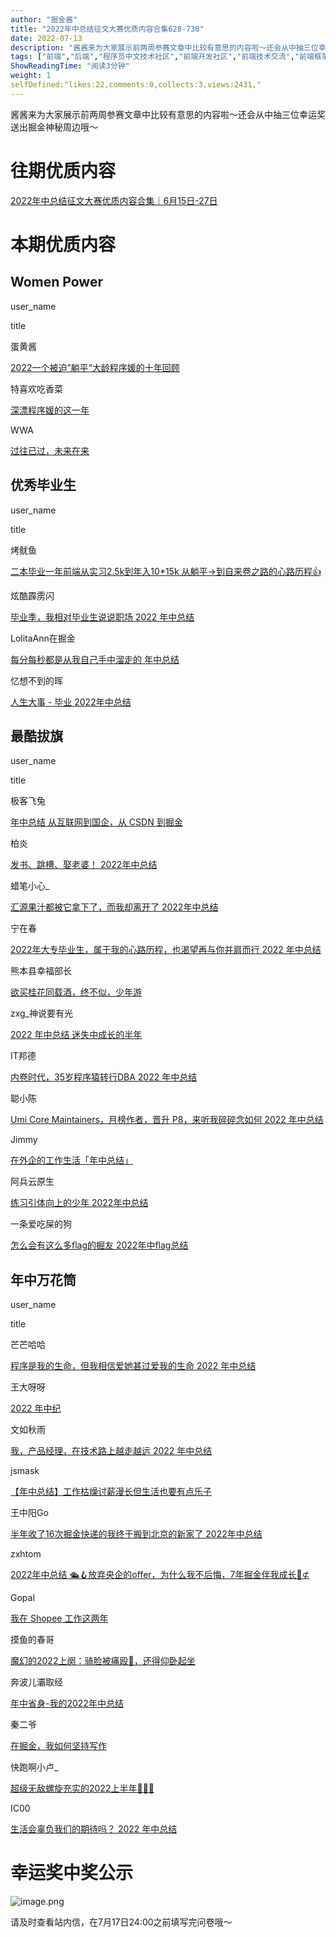 ```yaml
---
author: "掘金酱"
title: "2022年中总结征文大赛优质内容合集628-730"
date: 2022-07-13
description: "酱酱来为大家展示前两周参赛文章中比较有意思的内容啦～还会从中抽三位幸运奖送出掘金神秘周边哦～快来看看你在其中吗"
tags: ["前端","后端","程序员中文技术社区","前端开发社区","前端技术交流","前端框架教程","JavaScript 学习资源","CSS 技巧与最佳实践","HTML5 最新动态","前端工程师职业发展","开源前端项目","前端技术趋势"]
ShowReadingTime: "阅读3分钟"
weight: 1
selfDefined:"likes:22,comments:0,collects:3,views:2431,"
---
```

酱酱来为大家展示前两周参赛文章中比较有意思的内容啦～还会从中抽三位幸运奖送出掘金神秘周边哦～

往期优质内容
======

[2022年中总结征文大赛优质内容合集｜6月15日-27日](https://juejin.cn/post/7114972557337444383 "https://juejin.cn/post/7114972557337444383")

本期优质内容
======

Women Power
-----------

user\_name

title

蛋黄酱

[2022一个被迫”躺平“大龄程序媛的十年回顾](https://juejin.cn/post/7114494001863983140 "https://juejin.cn/post/7114494001863983140")

特喜欢吃香菜

[深漂程序媛的这一年](https://juejin.cn/post/7115244684967936036 "https://juejin.cn/post/7115244684967936036")

WWA

[过往已过，未来在来](https://juejin.cn/post/7117473192309948446 "https://juejin.cn/post/7117473192309948446")

优秀毕业生
-----

user\_name

title

烤鱿鱼

[二本毕业一年前端从实习2.5k到年入10\*15k 从躺平→到自来卷之路的心路历程👍](https://juejin.cn/post/7114577699758309407 "https://juejin.cn/post/7114577699758309407")

炫酷霹雳闪

[毕业季，我相对毕业生说说职场 2022 年中总结](https://juejin.cn/post/7116141808724803620 "https://juejin.cn/post/7116141808724803620")

LolitaAnn在掘金

[每分每秒都是从我自己手中溜走的 年中总结](https://juejin.cn/post/7116357987861528583 "https://juejin.cn/post/7116357987861528583")

忆想不到的晖

[人生大事 - 毕业 2022年中总结](https://juejin.cn/post/7116196960809254943 "https://juejin.cn/post/7116196960809254943")

最酷拔旗
----

user\_name

title

极客飞兔

[年中总结 从互联网到国企，从 CSDN 到掘金](https://juejin.cn/post/7114174928114417678 "https://juejin.cn/post/7114174928114417678")

柏炎

[发书、跳槽、娶老婆！ 2022年中总结](https://juejin.cn/post/7114152241337991181 "https://juejin.cn/post/7114152241337991181")

蜡笔小心\_

[汇源果汁都被它拿下了，而我却离开了 2022年中总结](https://juejin.cn/post/7114669758330437645 "https://juejin.cn/post/7114669758330437645")

宁在春

[2022年大专毕业生，属于我的心路历程，也渴望再与你并肩而行 2022 年中总结](https://juejin.cn/post/7114950550654812196 "https://juejin.cn/post/7114950550654812196")

熊本县幸福部长

[欲买桂花同载酒，终不似，少年游](https://juejin.cn/post/7115040816657563662 "https://juejin.cn/post/7115040816657563662")

zxg\_神说要有光

[2022 年中总结 迷失中成长的半年](https://juejin.cn/post/7115180209216684069 "https://juejin.cn/post/7115180209216684069")

IT邦德

[内卷时代，35岁程序猿转行DBA 2022 年中总结](https://juejin.cn/post/7115774235703771166 "https://juejin.cn/post/7115774235703771166")

聪小陈

[Umi Core Maintainers，月榜作者，晋升 P8，来听我碎碎念如何 2022 年中总结](https://juejin.cn/post/7115634967945674765 "https://juejin.cn/post/7115634967945674765")

Jimmy

[在外企的工作生活「年中总结」](https://juejin.cn/post/7116152024428707847 "https://juejin.cn/post/7116152024428707847")

阿兵云原生

[练习引体向上的少年 2022年中总结](https://juejin.cn/post/7116079296602603533 "https://juejin.cn/post/7116079296602603533")

一条爱吃屎的狗

[怎么会有这么多flag的掘友 2022年中flag总结](https://juejin.cn/post/7117906986905108511 "https://juejin.cn/post/7117906986905108511")

年中万花筒
-----

user\_name

title

芒芒哈哈

[程序是我的生命，但我相信爱她甚过爱我的生命 2022 年中总结](https://juejin.cn/post/7114188851383386142 "https://juejin.cn/post/7114188851383386142")

王大呀呀

[2022 年中纪](https://juejin.cn/post/7114500277771698189 "https://juejin.cn/post/7114500277771698189")

文如秋雨

[我，产品经理，在技术路上越走越远 2022 年中总结](https://juejin.cn/post/7114562992636690462 "https://juejin.cn/post/7114562992636690462")

jsmask

[【年中总结】工作枯燥讨薪漫长但生活也要有点乐子](https://juejin.cn/post/7116087942887505934 "https://juejin.cn/post/7116087942887505934")

王中阳Go

[半年收了16次掘金快递的我终于搬到北京的新家了 2022年中总结](https://juejin.cn/post/7115982030722039838 "https://juejin.cn/post/7115982030722039838")

zxhtom

[2022年中总结 🛳🪝放弃央企的offer，为什么我不后悔，7年掘金伴我成长🚩⊄](https://juejin.cn/post/7116321565322543112 "https://juejin.cn/post/7116321565322543112")

Gopal

[我在 Shopee 工作这两年](https://juejin.cn/post/7116448560568074270 "https://juejin.cn/post/7116448560568074270")

摸鱼的春哥

[魔幻的2022上阕：骑脸被痛殴🥺，还得仰卧起坐](https://juejin.cn/post/7117082446796947470 "https://juejin.cn/post/7117082446796947470")

奔波儿灞取经

[年中省身-我的2022年中总结](https://juejin.cn/post/7117052803272409118 "https://juejin.cn/post/7117052803272409118")

秦二爷

[在掘金，我如何坚持写作](https://juejin.cn/post/7117077474369863710 "https://juejin.cn/post/7117077474369863710")

快跑啊小卢\_

[超级无敌螺旋充实的2022上半年🧑🏻‍💻](https://juejin.cn/post/7117412492954828836 "https://juejin.cn/post/7117412492954828836")

IC00

[生活会辜负我们的期待吗？ 2022 年中总结](https://juejin.cn/post/7117781729925922824 "https://juejin.cn/post/7117781729925922824")

幸运奖中奖公示
=======

![image.png](/images/jueJin/792e35f184f6425.png)

请及时查看站内信，在7月17日24:00之前填写完问卷哦～